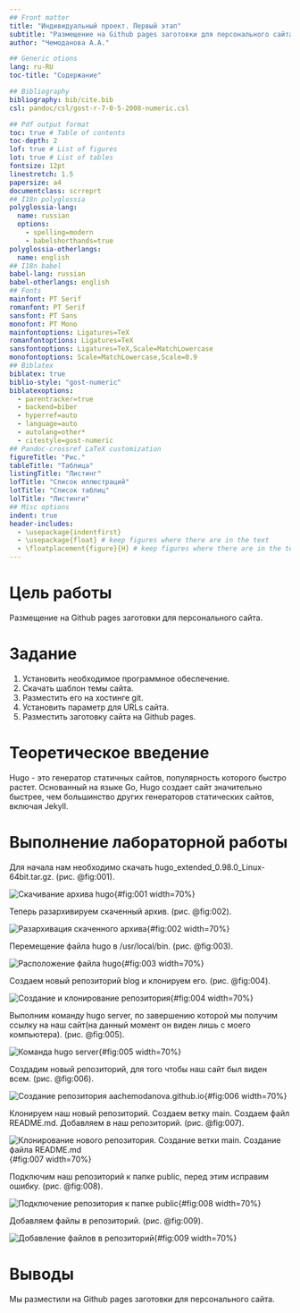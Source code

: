 ```yaml
---
## Front matter
title: "Индивидуальный проект. Первый этап"
subtitle: "Размещение на Github pages заготовки для персонального сайта"
author: "Чемоданова А.А."

## Generic otions
lang: ru-RU
toc-title: "Содержание"

## Bibliography
bibliography: bib/cite.bib
csl: pandoc/csl/gost-r-7-0-5-2008-numeric.csl

## Pdf output format
toc: true # Table of contents
toc-depth: 2
lof: true # List of figures
lot: true # List of tables
fontsize: 12pt
linestretch: 1.5
papersize: a4
documentclass: scrreprt
## I18n polyglossia
polyglossia-lang:
  name: russian
  options:
	- spelling=modern
	- babelshorthands=true
polyglossia-otherlangs:
  name: english
## I18n babel
babel-lang: russian
babel-otherlangs: english
## Fonts
mainfont: PT Serif
romanfont: PT Serif
sansfont: PT Sans
monofont: PT Mono
mainfontoptions: Ligatures=TeX
romanfontoptions: Ligatures=TeX
sansfontoptions: Ligatures=TeX,Scale=MatchLowercase
monofontoptions: Scale=MatchLowercase,Scale=0.9
## Biblatex
biblatex: true
biblio-style: "gost-numeric"
biblatexoptions:
  - parentracker=true
  - backend=biber
  - hyperref=auto
  - language=auto
  - autolang=other*
  - citestyle=gost-numeric
## Pandoc-crossref LaTeX customization
figureTitle: "Рис."
tableTitle: "Таблица"
listingTitle: "Листинг"
lofTitle: "Список иллюстраций"
lotTitle: "Список таблиц"
lolTitle: "Листинги"
## Misc options
indent: true
header-includes:
  - \usepackage{indentfirst}
  - \usepackage{float} # keep figures where there are in the text
  - \floatplacement{figure}{H} # keep figures where there are in the text
---
```


# Цель работы

Размещение на Github pages заготовки для персонального сайта.

# Задание

1. Установить необходимое программное обеспечение.
2. Скачать шаблон темы сайта.
3. Разместить его на хостинге git.
4. Установить параметр для URLs сайта.
5. Разместить заготовку сайта на Github pages.

# Теоретическое введение

Hugo - это генератор статичных сайтов, популярность которого быстро растет. Основанный на языке Go, Hugo создает сайт значительно быстрее, чем большинство других генераторов статических сайтов, включая Jekyll.

# Выполнение лабораторной работы

Для начала нам необходимо скачать hugo_extended_0.98.0_Linux-64bit.tar.gz. (рис. @fig:001).

![Скачивание архива hugo](image/1.png){#fig:001 width=70%}

Теперь разархивируем скаченный архив. (рис. @fig:002).

![Разархивация скаченного архива](image/3.png){#fig:002 width=70%}

Перемещение файла hugo в /usr/local/bin.  (рис. @fig:003).

![Расположение файла hugo](image/2.png){#fig:003 width=70%}

Создаем новый репозиторий blog и клонируем его. (рис. @fig:004).

![Создание и клонирование репозитория](image/4.png){#fig:004 width=70%}

Выполним команду hugo server, по завершению которой мы получим ссылку на наш сайт(на данный момент он виден лишь с моего компьютера). (рис. @fig:005).

![Команда hugo server](image/5.png){#fig:005 width=70%}

Создадим новый репозиторий, для того чтобы наш сайт был виден всем. (рис. @fig:006).

![Создание репозитория aachemodanova.github.io](image/6.png){#fig:006 width=70%}

Клонируем наш новый репозиторий. Создаем ветку main. Создаем файл README.md. Добавляем в наш репозиторий. (рис. @fig:007).

![Клонирование нового репозитория. Создание ветки main. Создание файла README.md](image/7.png){#fig:007 width=70%}

Подключим наш репозиторий к папке public, перед этим исправим ошибку.  (рис. @fig:008).

![Подключение репозитория к папке public](image/9.png){#fig:008 width=70%}

Добавляем файлы в репозиторий.  (рис. @fig:009).

![Добавление файлов в репозиторий](image/11.png){#fig:009 width=70%}


# Выводы

Мы разместили на Github pages заготовки для персонального сайта.

